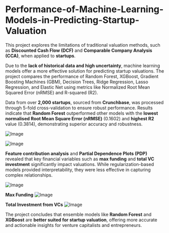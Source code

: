 # Performance-of-Machine-Learning-Models-in-Predicting-Startup-Valuation

This project explores the limitations of traditional valuation methods, such as **Discounted Cash Flow (DCF)** and **Comparable Company Analysis (CCA)**, when applied to **startups**. 

Due to the **lack of historical data and high uncertainty**, machine learning models offer a more effective solution for predicting startup valuations. The project compares the performance of Random Forest, XGBoost, Gradient Boosting Machines (GBM), Decision Trees, Ridge Regression, Lasso Regression, and Elastic Net using metrics like Normalized Root Mean Squared Error (nRMSE) and R-squared (R2). 

Data from over **2,000 startups**, sourced from **Crunchbase**, was processed through 5-fold cross-validation to ensure robust performance. Results indicate that **Random Forest** outperformed other models with the **lowest normalised Root Mean Square Error (nRMSE)** (0.1602) and **highest R2** value (0.3814), demonstrating superior accuracy and robustness. 

![Image](https://github.com/user-attachments/assets/bf29e4f0-9d42-4dda-bb42-1a3a8bc3ea67)

![Image](https://github.com/user-attachments/assets/4a4ecd9f-faf4-463f-95a4-a6cc64227e92)

**Feature contribution analysis** and **Partial Dependence Plots (PDP)** revealed that key financial variables such as **max funding** and **total VC investment** significantly impact valuations. While regularization-based models provided interpretability, they were less effective in capturing complex relationships. 


![Image](https://github.com/user-attachments/assets/4291eb7c-ec3c-48f6-a530-f4cade6c2f5a)

**Max Funding**
![Image](https://github.com/user-attachments/assets/7bb1ad03-24b3-49ec-aa57-030aaa1c7584)

**Total Investment from VCs**
![Image](https://github.com/user-attachments/assets/8d7c4e53-9ec6-414e-9f5b-0d989672f6e0)

The project concludes that ensemble models like **Random Forest** and **XGBoost** are **better suited for startup valuation**, offering more accurate and actionable insights for venture capitalists and entrepreneurs. 
